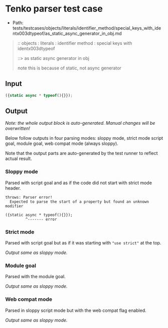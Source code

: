 # Tenko parser test case

- Path: tests/testcases/objects/literals/identifier_method/special_keys_with_identx003dtypeof/as_static_async_generator_in_obj.md

> :: objects : literals : identifier method : special keys with identx003dtypeof
>
> ::> as static async generator in obj
>
> note this is because of static, not async generator

## Input

`````js
({static async * typeof(){}});
`````

## Output

_Note: the whole output block is auto-generated. Manual changes will be overwritten!_

Below follow outputs in four parsing modes: sloppy mode, strict mode script goal, module goal, web compat mode (always sloppy).

Note that the output parts are auto-generated by the test runner to reflect actual result.

### Sloppy mode

Parsed with script goal and as if the code did not start with strict mode header.

`````
throws: Parser error!
  Expected to parse the start of a property but found an unknown modifier

({static async * typeof(){}});
         ^------- error
`````

### Strict mode

Parsed with script goal but as if it was starting with `"use strict"` at the top.

_Output same as sloppy mode._

### Module goal

Parsed with the module goal.

_Output same as sloppy mode._

### Web compat mode

Parsed in sloppy script mode but with the web compat flag enabled.

_Output same as sloppy mode._

